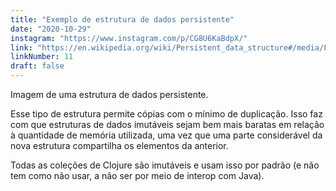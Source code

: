 ```yaml
---
title: "Exemplo de estrutura de dados persistente"
date: "2020-10-29"
instagram: "https://www.instagram.com/p/CG8U6KaBdpX/"
link: "https://en.wikipedia.org/wiki/Persistent_data_structure#/media/File:Purely_functional_tree_after.svg"
linkNumber: 11
draft: false
---
```


Imagem de uma estrutura de dados persistente.

Esse tipo de estrutura permite cópias com o mínimo de duplicação. Isso faz com que estruturas de dados imutáveis sejam bem mais baratas em relação à quantidade de memória utilizada, uma vez que uma parte considerável da nova estrutura compartilha os elementos da anterior.

Todas as coleções de Clojure são imutáveis e usam isso por padrão (e não tem como não usar, a não ser por meio de interop com Java).

